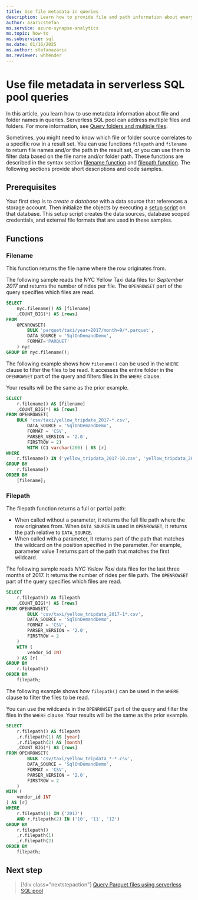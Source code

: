 ```yaml
---
title: Use file metadata in queries
description: Learn how to provide file and path information about every file used in the query to filter or analyze data based on file name and/or folder path.
author: azaricstefan
ms.service: azure-synapse-analytics
ms.topic: how-to
ms.subservice: sql
ms.date: 01/16/2025
ms.author: stefanazaric
ms.reviewer: whhender 
---
```


# Use file metadata in serverless SQL pool queries

In this article, you learn how to use metadata information about file and folder names in queries. Serverless SQL pool can address multiple files and folders. For more information, see [Query folders and multiple files](query-folders-multiple-csv-files.md).

Sometimes, you might need to know which file or folder source correlates to a specific row in a result set. You can use functions `filepath` and `filename` to return file names and/or the path in the result set, or you can use them to filter data based on the file name and/or folder path. These functions are described in the syntax section [filename function](query-data-storage.md#filename-function) and [filepath function](query-data-storage.md#filepath-function). The following sections provide short descriptions and code samples.

## Prerequisites

Your first step is to *create a database* with a data source that references a storage account. Then initialize the objects by executing a [setup script](https://github.com/Azure-Samples/Synapse/blob/main/SQL/Samples/LdwSample/SampleDB.sql) on that database. This setup script creates the data sources, database scoped credentials, and external file formats that are used in these samples.

## Functions

### Filename

This function returns the file name where the row originates from.

The following sample reads the NYC Yellow Taxi data files for *September 2017* and returns the number of rides per file. The `OPENROWSET` part of the query specifies which files are read.

```sql
SELECT
    nyc.filename() AS [filename]
    ,COUNT_BIG(*) AS [rows]
FROM  
    OPENROWSET(
        BULK 'parquet/taxi/year=2017/month=9/*.parquet',
        DATA_SOURCE = 'SqlOnDemandDemo',
        FORMAT='PARQUET'
    ) nyc
GROUP BY nyc.filename();
```

The following example shows how `filename()` can be used in the `WHERE` clause to filter the files to be read. It accesses the entire folder in the `OPENROWSET` part of the query and filters files in the `WHERE` clause.

Your results will be the same as the prior example.

```sql
SELECT
    r.filename() AS [filename]
    ,COUNT_BIG(*) AS [rows]
FROM OPENROWSET(
    BULK 'csv/taxi/yellow_tripdata_2017-*.csv',
        DATA_SOURCE = 'SqlOnDemandDemo',
        FORMAT = 'CSV',
        PARSER_VERSION = '2.0',
        FIRSTROW = 2) 
        WITH (C1 varchar(200) ) AS [r]
WHERE
    r.filename() IN ('yellow_tripdata_2017-10.csv', 'yellow_tripdata_2017-11.csv', 'yellow_tripdata_2017-12.csv')
GROUP BY
    r.filename()
ORDER BY
    [filename];
```

### Filepath

The filepath function returns a full or partial path:

- When called without a parameter, it returns the full file path where the row originates from. When `DATA_SOURCE` is used in `OPENROWSET`, it returns the path relative to `DATA_SOURCE`.
- When called with a parameter, it returns part of the path that matches the wildcard on the position specified in the parameter. For example, parameter value *1* returns part of the path that matches the first wildcard.

The following sample reads *NYC Yellow Taxi* data files for the last three months of 2017. It returns the number of rides per file path. The `OPENROWSET` part of the query specifies which files are read.

```sql
SELECT
    r.filepath() AS filepath
    ,COUNT_BIG(*) AS [rows]
FROM OPENROWSET(
        BULK 'csv/taxi/yellow_tripdata_2017-1*.csv',
        DATA_SOURCE = 'SqlOnDemandDemo',
        FORMAT = 'CSV',
        PARSER_VERSION = '2.0',
        FIRSTROW = 2
    )
    WITH (
        vendor_id INT
    ) AS [r]
GROUP BY
    r.filepath()
ORDER BY
    filepath;
```

The following example shows how `filepath()` can be used in the `WHERE` clause to filter the files to be read.

You can use the wildcards in the `OPENROWSET` part of the query and filter the files in the `WHERE` clause. Your results will be the same as the prior example.

```sql
SELECT
    r.filepath() AS filepath
    ,r.filepath(1) AS [year]
    ,r.filepath(2) AS [month]
    ,COUNT_BIG(*) AS [rows]
FROM OPENROWSET(
        BULK 'csv/taxi/yellow_tripdata_*-*.csv',
        DATA_SOURCE = 'SqlOnDemandDemo',
        FORMAT = 'CSV',
        PARSER_VERSION = '2.0',        
        FIRSTROW = 2
    )
WITH (
    vendor_id INT
) AS [r]
WHERE
    r.filepath(1) IN ('2017')
    AND r.filepath(2) IN ('10', '11', '12')
GROUP BY
    r.filepath()
    ,r.filepath(1)
    ,r.filepath(2)
ORDER BY
    filepath;
```

## Next step

> [!div class="nextstepaction"]
> [Query Parquet files using serverless SQL pool](query-parquet-files.md)
